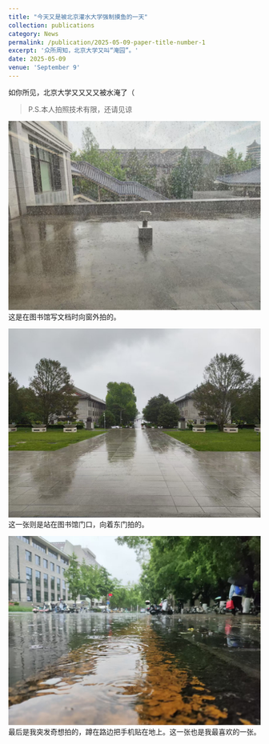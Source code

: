 ```yaml
---
title: "今天又是被北京灌水大学强制摸鱼的一天"
collection: publications
category: News
permalink: /publication/2025-05-09-paper-title-number-1
excerpt: '众所周知，北京大学又叫“淹园”。'
date: 2025-05-09
venue: 'September 9'
---
```

<!--citation作为作者摘要，需要时可以保留。此外还有slidesurl，paperurl和bibtexurl-->

如你所见，北京大学又又又又被水淹了（
>P.S.本人拍照技术有限，还请见谅

![img1](https://github.com/lh314-pku/LeeStars/blob/master/images/PublicationsImg/2025_05_09_img1.jpg)
这是在图书馆写文档时向窗外拍的。

![img2](/images/PublicationsImg/2025_05_09_img2.jpg)
这一张则是站在图书馆门口，向着东门拍的。

![img3](/images/PublicationsImg/2025_05_09_img3.jpg)
最后是我突发奇想拍的，蹲在路边把手机贴在地上。这一张也是我最喜欢的一张。
